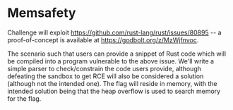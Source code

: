 # Memsafety

Challenge will exploit https://github.com/rust-lang/rust/issues/80895 -- a proof-of-concept is available at https://godbolt.org/z/MzWjfnvoc.

The scenario such that users can provide a snippet of Rust code which will be compiled into a program vulnerable to the above issue. We'll write a simple parser to check/constrain the code users provide, although defeating the sandbox to get RCE will also be considered a solution (although not the intended one). The flag will reside in memory, with the intended solution being that the heap overflow is used to search memory for the flag.
